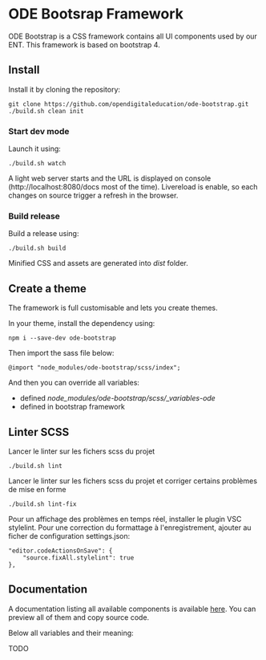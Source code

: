 # ODE Bootsrap Framework

ODE Bootstrap is a CSS framework contains all UI components used by our ENT.
This framework is based on bootstrap 4.

## Install

Install it by cloning the repository:
```
git clone https://github.com/opendigitaleducation/ode-bootstrap.git
./build.sh clean init
```

### Start dev mode

Launch it using:
```
./build.sh watch
```

A light web server starts and the URL is displayed on console (http://localhost:8080/docs most of the time).
Livereload is enable, so each changes on source trigger a refresh in the browser.

### Build release

Build a release using:
```
./build.sh build
```

Minified CSS and assets are generated into *dist* folder.

## Create a theme

The framework is full customisable and lets you create themes.

In your theme, install the dependency using:

```
npm i --save-dev ode-bootstrap
```

Then import the sass file below:
```
@import "node_modules/ode-bootstrap/scss/index";
```

And then you can override all variables:
- defined *node_modules/ode-bootstrap/scss/_variables-ode*
- defined in bootstrap framework


## Linter SCSS

Lancer le linter sur les fichers scss du projet
```
./build.sh lint
```

Lancer le linter sur les fichers scss du projet et corriger certains problèmes de mise en forme
```
./build.sh lint-fix
```

Pour un affichage des problèmes en temps réel, installer le plugin VSC stylelint.
Pour une correction du formattage à l'enregistrement, ajouter au ficher de configuration settings.json:
```
"editor.codeActionsOnSave": {
    "source.fixAll.stylelint": true
},
```

## Documentation

A documentation listing all available components is available [here](docs/index.html). You can preview all of them and copy source code.

Below all variables and their meaning:

TODO


